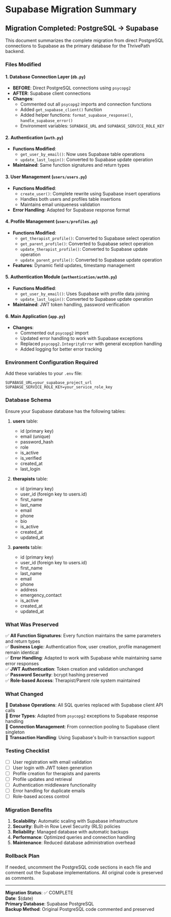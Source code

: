 # Supabase Migration Summary

## Migration Completed: PostgreSQL → Supabase

This document summarizes the complete migration from direct PostgreSQL connections to Supabase as the primary database for the ThrivePath backend.

### Files Modified

#### 1. Database Connection Layer (`db.py`)
- **BEFORE**: Direct PostgreSQL connections using `psycopg2`
- **AFTER**: Supabase client connections
- **Changes**:
  - Commented out all `psycopg2` imports and connection functions
  - Added `get_supabase_client()` function
  - Added helper functions: `format_supabase_response()`, `handle_supabase_error()`
  - Environment variables: `SUPABASE_URL` and `SUPABASE_SERVICE_ROLE_KEY`

#### 2. Authentication (`auth.py`)
- **Functions Modified**:
  - `get_user_by_email()`: Now uses Supabase table operations
  - `update_last_login()`: Converted to Supabase update operation
- **Maintained**: Same function signatures and return types

#### 3. User Management (`users/users.py`)
- **Functions Modified**:
  - `create_user()`: Complete rewrite using Supabase insert operations
  - Handles both users and profiles table insertions
  - Maintains email uniqueness validation
- **Error Handling**: Adapted for Supabase response format

#### 4. Profile Management (`users/profiles.py`)
- **Functions Modified**:
  - `get_therapist_profile()`: Converted to Supabase select operation
  - `get_parent_profile()`: Converted to Supabase select operation
  - `update_therapist_profile()`: Converted to Supabase update operation
  - `update_parent_profile()`: Converted to Supabase update operation
- **Features**: Dynamic field updates, timestamp management

#### 5. Authentication Module (`authentication/authh.py`)
- **Functions Modified**:
  - `get_user_by_email()`: Uses Supabase with profile data joining
  - `update_last_login()`: Converted to Supabase update operation
- **Maintained**: JWT token handling, password verification

#### 6. Main Application (`app.py`)
- **Changes**:
  - Commented out `psycopg2` import
  - Updated error handling to work with Supabase exceptions
  - Replaced `psycopg2.IntegrityError` with general exception handling
  - Added logging for better error tracking

### Environment Configuration Required

Add these variables to your `.env` file:
```env
SUPABASE_URL=your_supabase_project_url
SUPABASE_SERVICE_ROLE_KEY=your_service_role_key
```

### Database Schema

Ensure your Supabase database has the following tables:

1. **users** table:
   - id (primary key)
   - email (unique)
   - password_hash
   - role
   - is_active
   - is_verified
   - created_at
   - last_login

2. **therapists** table:
   - id (primary key)
   - user_id (foreign key to users.id)
   - first_name
   - last_name
   - email
   - phone
   - bio
   - is_active
   - created_at
   - updated_at

3. **parents** table:
   - id (primary key)
   - user_id (foreign key to users.id)
   - first_name
   - last_name
   - email
   - phone
   - address
   - emergency_contact
   - is_active
   - created_at
   - updated_at

### What Was Preserved

✅ **All Function Signatures**: Every function maintains the same parameters and return types  
✅ **Business Logic**: Authentication flow, user creation, profile management remain identical  
✅ **Error Handling**: Adapted to work with Supabase while maintaining same error responses  
✅ **JWT Authentication**: Token creation and validation unchanged  
✅ **Password Security**: bcrypt hashing preserved  
✅ **Role-based Access**: Therapist/Parent role system maintained  

### What Changed

🔄 **Database Operations**: All SQL queries replaced with Supabase client API calls  
🔄 **Error Types**: Adapted from `psycopg2` exceptions to Supabase response handling  
🔄 **Connection Management**: From connection pooling to Supabase client singleton  
🔄 **Transaction Handling**: Using Supabase's built-in transaction support  

### Testing Checklist

- [ ] User registration with email validation
- [ ] User login with JWT token generation
- [ ] Profile creation for therapists and parents
- [ ] Profile updates and retrieval
- [ ] Authentication middleware functionality
- [ ] Error handling for duplicate emails
- [ ] Role-based access control

### Migration Benefits

1. **Scalability**: Automatic scaling with Supabase infrastructure
2. **Security**: Built-in Row Level Security (RLS) policies
3. **Reliability**: Managed database with automatic backups
4. **Performance**: Optimized queries and connection handling
5. **Maintenance**: Reduced database administration overhead

### Rollback Plan

If needed, uncomment the PostgreSQL code sections in each file and comment out the Supabase implementations. All original code is preserved as comments.

---

**Migration Status**: ✅ COMPLETE  
**Date**: $(date)  
**Primary Database**: Supabase PostgreSQL  
**Backup Method**: Original PostgreSQL code commented and preserved
